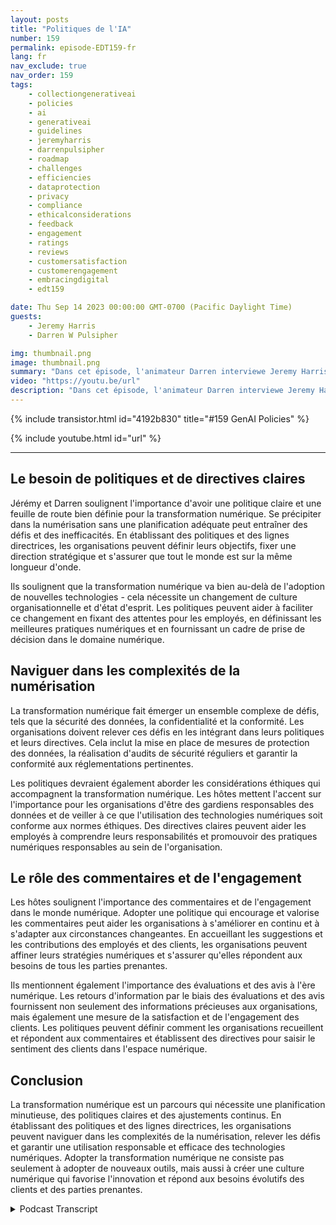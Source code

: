 ```yaml
---
layout: posts
title: "Politiques de l'IA"
number: 159
permalink: episode-EDT159-fr
lang: fr
nav_exclude: true
nav_order: 159
tags:
    - collectiongenerativeai
    - policies
    - ai
    - generativeai
    - guidelines
    - jeremyharris
    - darrenpulsipher
    - roadmap
    - challenges
    - efficiencies
    - dataprotection
    - privacy
    - compliance
    - ethicalconsiderations
    - feedback
    - engagement
    - ratings
    - reviews
    - customersatisfaction
    - customerengagement
    - embracingdigital
    - edt159

date: Thu Sep 14 2023 00:00:00 GMT-0700 (Pacific Daylight Time)
guests:
    - Jeremy Harris
    - Darren W Pulsipher

img: thumbnail.png
image: thumbnail.png
summary: "Dans cet épisode, l'animateur Darren interviewe Jeremy Harris et se plonge dans l'importance d'établir des politiques et des lignes directrices pour une transformation numérique réussie. Avec la prévalence croissante des technologies numériques dans diverses industries, les organisations doivent s'adapter et embrasser cette transformation pour rester compétitives et répondre aux attentes évolutives des clients."
video: "https://youtu.be/url"
description: "Dans cet épisode, l'animateur Darren interviewe Jeremy Harris et se plonge dans l'importance d'établir des politiques et des lignes directrices pour une transformation numérique réussie. Avec la prévalence croissante des technologies numériques dans diverses industries, les organisations doivent s'adapter et embrasser cette transformation pour rester compétitives et répondre aux attentes évolutives des clients."
---
```


<div>
{% include transistor.html id="4192b830" title="#159 GenAI Policies" %}

{% include youtube.html id="url" %}
</div>

---

## Le besoin de politiques et de directives claires

Jérémy et Darren soulignent l'importance d'avoir une politique claire et une feuille de route bien définie pour la transformation numérique. Se précipiter dans la numérisation sans une planification adéquate peut entraîner des défis et des inefficacités. En établissant des politiques et des lignes directrices, les organisations peuvent définir leurs objectifs, fixer une direction stratégique et s'assurer que tout le monde est sur la même longueur d'onde.

Ils soulignent que la transformation numérique va bien au-delà de l'adoption de nouvelles technologies - cela nécessite un changement de culture organisationnelle et d'état d'esprit. Les politiques peuvent aider à faciliter ce changement en fixant des attentes pour les employés, en définissant les meilleures pratiques numériques et en fournissant un cadre de prise de décision dans le domaine numérique.

## Naviguer dans les complexités de la numérisation

La transformation numérique fait émerger un ensemble complexe de défis, tels que la sécurité des données, la confidentialité et la conformité. Les organisations doivent relever ces défis en les intégrant dans leurs politiques et leurs directives. Cela inclut la mise en place de mesures de protection des données, la réalisation d'audits de sécurité réguliers et garantir la conformité aux réglementations pertinentes.

Les politiques devraient également aborder les considérations éthiques qui accompagnent la transformation numérique. Les hôtes mettent l'accent sur l'importance pour les organisations d'être des gardiens responsables des données et de veiller à ce que l'utilisation des technologies numériques soit conforme aux normes éthiques. Des directives claires peuvent aider les employés à comprendre leurs responsabilités et promouvoir des pratiques numériques responsables au sein de l'organisation.

## Le rôle des commentaires et de l'engagement

Les hôtes soulignent l'importance des commentaires et de l'engagement dans le monde numérique. Adopter une politique qui encourage et valorise les commentaires peut aider les organisations à s'améliorer en continu et à s'adapter aux circonstances changeantes. En accueillant les suggestions et les contributions des employés et des clients, les organisations peuvent affiner leurs stratégies numériques et s'assurer qu'elles répondent aux besoins de tous les parties prenantes.

Ils mentionnent également l'importance des évaluations et des avis à l'ère numérique. Les retours d'information par le biais des évaluations et des avis fournissent non seulement des informations précieuses aux organisations, mais également une mesure de la satisfaction et de l'engagement des clients. Les politiques peuvent définir comment les organisations recueillent et répondent aux commentaires et établissent des directives pour saisir le sentiment des clients dans l'espace numérique.

## Conclusion

La transformation numérique est un parcours qui nécessite une planification minutieuse, des politiques claires et des ajustements continus. En établissant des politiques et des lignes directrices, les organisations peuvent naviguer dans les complexités de la numérisation, relever les défis et garantir une utilisation responsable et efficace des technologies numériques. Adopter la transformation numérique ne consiste pas seulement à adopter de nouveaux outils, mais aussi à créer une culture numérique qui favorise l'innovation et répond aux besoins évolutifs des clients et des parties prenantes.



<details>
<summary> Podcast Transcript </summary>

<p></p>

</details>
